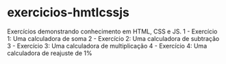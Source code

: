 # exercicios-hmtlcssjs
Exercícios demonstrando conhecimento em HTML, CSS e JS.
1 - Exercício 1: Uma calculadora de soma
2 - Exercício 2: Uma calculadora de subtração
3 - Exercício 3: Uma calculadora de multiplicação
4 - Exercício 4: Uma calculadora de reajuste de 1%
